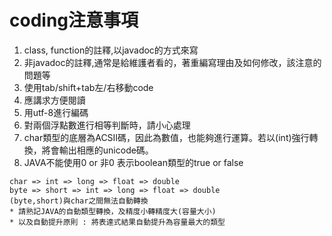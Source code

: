 # coding注意事項
1. class, function的註釋,以javadoc的方式來寫  
2. 非javadoc的註釋,通常是給維護者看的，著重編寫理由及如何修改，該注意的問題等  
3. 使用tab/shift+tab左/右移動code  
4. 應講求方便閱讀  
5. 用utf-8進行編碼  
6. 對兩個浮點數進行相等判斷時，請小心處理  
7. char類型的底層為ACSII碼，因此為數值，也能夠進行運算。若以(int)強行轉換，將會輸出相應的unicode碼。
8. JAVA不能使用0 or 非0 表示boolean類型的true or false
```
char => int => long => float => double  
byte => short => int => long => float => double  
(byte,short)與char之間無法自動轉換  
* 請熟記JAVA的自動類型轉換，及精度小轉精度大(容量大小)  
* 以及自動提升原則 : 將表達式結果自動提升為容量最大的類型 
```